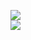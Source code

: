 [![](https://img.shields.io/badge/Made%20With-Github%20Spray-lightgrey.svg?style=for-the-badge&logo=github)](https://github.com/Annihil/github-spray#25634)  
[![](https://i.imgur.com/2DrTn0Z.gif)](https://github.com/Annihil/github-spray)
